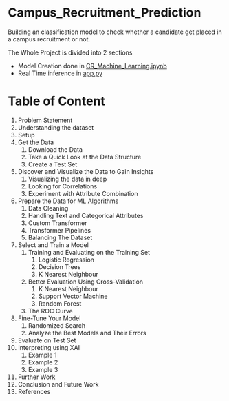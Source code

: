 # Campus_Recruitment_Prediction
Building an classification model to check whether a candidate get placed in a campus recruitment or not.

The Whole Project is divided into 2 sections
- Model Creation done in [CR_Machine_Learning.ipynb](https://github.com/Kirushikesh/Campus_Recruitment_Prediction/blob/main/CR_Machine_Learning.ipynb)
- Real Time inference in [app.py](https://github.com/Kirushikesh/Campus_Recruitment_Prediction/blob/main/app.py)

# Table of Content

1. Problem Statement
2. Understanding the dataset
3. Setup
4. Get the Data
    1. Download the Data
    2. Take a Quick Look at the Data Structure
    3. Create a Test Set
5. Discover and Visualize the Data to Gain Insights
    1. Visualizing the data in deep
    2. Looking for Correlations
    3. Experiment with Attribute Combination
6. Prepare the Data for ML Algorithms
    1. Data Cleaning
    2. Handling Text and Categorical Attributes
    3. Custom Transformer
    4. Transformer Pipelines
    5. Balancing The Dataset
7. Select and Train a Model
    1. Training and Evaluating on the Training Set
        1. Logistic Regression
        2. Decision Trees
        3. K Nearest Neighbour
    2. Better Evaluation Using Cross-Validation
        1. K Nearest Neighbour
        2. Support Vector Machine
        3. Random Forest
    3. The ROC Curve
8. Fine-Tune Your Model
    1. Randomized Search
    2. Analyze the Best Models and Their Errors
9. Evaluate on Test Set
10. Interpreting using XAI
    1. Example 1
    2. Example 2
    3. Example 3
11. Further Work
12. Conclusion and Future Work
13. References
